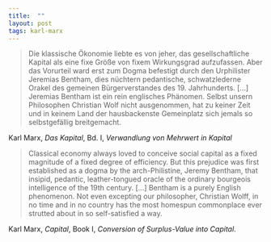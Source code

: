 ```yaml
---
title:  ""
layout: post
tags: karl-marx
---
```



> Die klassische Ökonomie liebte es von jeher, das gesellschaftliche Kapital als eine fixe Größe von fixem Wirkungsgrad aufzufassen. Aber das Vorurteil ward erst zum Dogma befestigt durch den Urphilister Jeremias Bentham, dies nüchtern pedantische, schwatzlederne Orakel des gemeinen Bürgerverstandes des 19. Jahrhunderts. [...] Jeremias Bentham ist ein rein englisches Phänomen. Selbst unsern Philosophen Christian Wolf nicht ausgenommen, hat zu keiner Zeit und in keinem Land der hausbackenste Gemeinplatz sich jemals so selbstgefällig breitgemacht.

Karl Marx, _Das Kapital_, Bd. I, _Verwandlung von Mehrwert in Kapital_

> Classical economy always loved to conceive social capital as a fixed magnitude of a fixed degree of efficiency. But this prejudice was first established as a dogma by the arch-Philistine, Jeremy Bentham, that insipid, pedantic, leather-tongued oracle of the ordinary bourgeois intelligence of the 19th century. [...] Bentham is a purely English phenomenon. Not even excepting our philosopher, Christian Wolff, in no time and in no country has the most homespun commonplace ever strutted about in so self-satisfied a way.

Karl Marx, _Capital_, Book I, _Conversion of Surplus-Value into Capital_. 